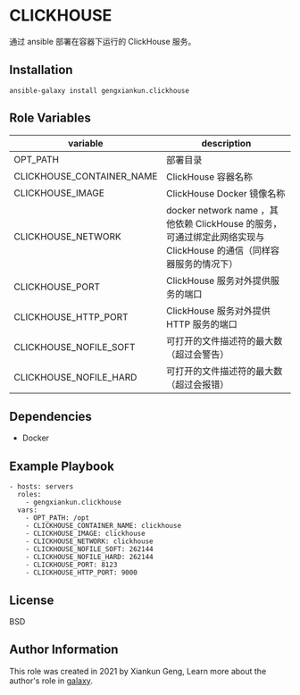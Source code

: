 CLICKHOUSE
=========

通过 ansible 部署在容器下运行的 ClickHouse 服务。

Installation
------------

`ansible-galaxy install gengxiankun.clickhouse`

Role Variables
--------------

variable | description
------------ | -------------
OPT_PATH | 部署目录
CLICKHOUSE_CONTAINER_NAME | ClickHouse 容器名称
CLICKHOUSE_IMAGE | ClickHouse Docker 镜像名称
CLICKHOUSE_NETWORK | docker network name ，其他依赖 ClickHouse 的服务，可通过绑定此网络实现与 ClickHouse 的通信（同样容器服务的情况下）
CLICKHOUSE_PORT | ClickHouse 服务对外提供服务的端口
CLICKHOUSE_HTTP_PORT | ClickHouse 服务对外提供 HTTP 服务的端口
CLICKHOUSE_NOFILE_SOFT | 可打开的文件描述符的最大数（超过会警告）
CLICKHOUSE_NOFILE_HARD | 可打开的文件描述符的最大数（超过会报错）


Dependencies
------------

- Docker

Example Playbook
----------------

    - hosts: servers
      roles:
        - gengxiankun.clickhouse
      vars:
        - OPT_PATH: /opt
        - CLICKHOUSE_CONTAINER_NAME: clickhouse
        - CLICKHOUSE_IMAGE: clickhouse
        - CLICKHOUSE_NETWORK: clickhouse
        - CLICKHOUSE_NOFILE_SOFT: 262144
        - CLICKHOUSE_NOFILE_HARD: 262144
        - CLICKHOUSE_PORT: 8123
        - CLICKHOUSE_HTTP_PORT: 9000

License
-------

BSD

Author Information
------------------

This role was created in 2021 by Xiankun Geng, Learn more about the author's role in [galaxy](https://galaxy.ansible.com/gengxiankun).
